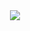 <div align = "center"><img src="https://render.githubusercontent.com/render/math?math=%5CLARGE%20%5Ccolor%7Bcyan%7D%20%5Csum%20%3D%20%5Cfrac%7B(%5Cbeta%20-%20%5Calpha%20%2B%201)(%5Calpha%20%2B%20%5Cbeta)%7D%7B2%7D"></div>